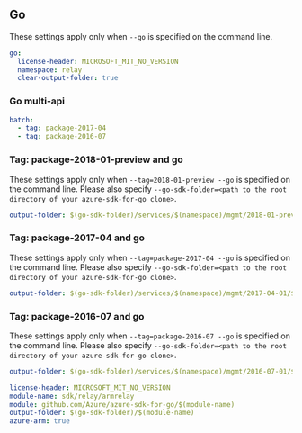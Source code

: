 ## Go

These settings apply only when `--go` is specified on the command line.

``` yaml $(go) && !$(track2)
go:
  license-header: MICROSOFT_MIT_NO_VERSION
  namespace: relay
  clear-output-folder: true
```

### Go multi-api

``` yaml $(go) && !$(track2) && $(multiapi)
batch:
  - tag: package-2017-04
  - tag: package-2016-07
```

### Tag: package-2018-01-preview and go

These settings apply only when `--tag=2018-01-preview --go` is specified on the command line.
Please also specify `--go-sdk-folder=<path to the root directory of your azure-sdk-for-go clone>`.

``` yaml $(tag) == '2018-01-preview' && $(go)
output-folder: $(go-sdk-folder)/services/$(namespace)/mgmt/2018-01-preview/$(namespace)
```

### Tag: package-2017-04 and go

These settings apply only when `--tag=package-2017-04 --go` is specified on the command line.
Please also specify `--go-sdk-folder=<path to the root directory of your azure-sdk-for-go clone>`.

``` yaml $(tag) == 'package-2017-04' && $(go)
output-folder: $(go-sdk-folder)/services/$(namespace)/mgmt/2017-04-01/$(namespace)
```

### Tag: package-2016-07 and go

These settings apply only when `--tag=package-2016-07 --go` is specified on the command line.
Please also specify `--go-sdk-folder=<path to the root directory of your azure-sdk-for-go clone>`.

``` yaml $(tag) == 'package-2016-07' && $(go)
output-folder: $(go-sdk-folder)/services/$(namespace)/mgmt/2016-07-01/$(namespace)
```
```yaml $(go) && $(track2)
license-header: MICROSOFT_MIT_NO_VERSION
module-name: sdk/relay/armrelay
module: github.com/Azure/azure-sdk-for-go/$(module-name)
output-folder: $(go-sdk-folder)/$(module-name)
azure-arm: true
```

